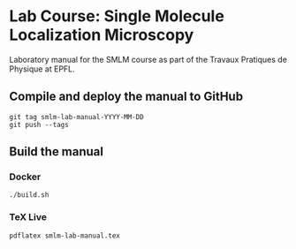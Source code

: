 # Lab Course: Single Molecule Localization Microscopy

Laboratory manual for the SMLM course as part of the Travaux Pratiques de Physique at EPFL.

## Compile and deploy the manual to GitHub

```console
git tag smlm-lab-manual-YYYY-MM-DD
git push --tags
```

## Build the manual

### Docker

```console
./build.sh
```

### TeX Live

```console
pdflatex smlm-lab-manual.tex
```
